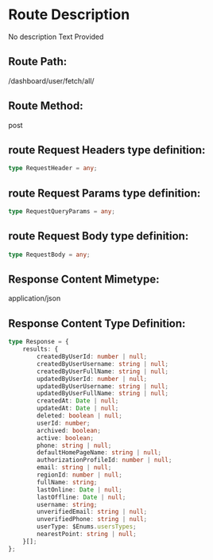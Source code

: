<!-- --start-- /dashboard/user/fetch/all/ -->

# Route Description

No description Text Provided

## Route Path:

/dashboard/user/fetch/all/

## Route Method:

post

## route Request Headers type definition:

```ts
type RequestHeader = any;
```

## route Request Params type definition:

```ts
type RequestQueryParams = any;
```

## route Request Body type definition:

```ts
type RequestBody = any;
```

## Response Content Mimetype:

application/json

## Response Content Type Definition:

```ts
type Response = {
    results: {
        createdByUserId: number | null;
        createdByUserUsername: string | null;
        createdByUserFullName: string | null;
        updatedByUserId: number | null;
        updatedByUserUsername: string | null;
        updatedByUserFullName: string | null;
        createdAt: Date | null;
        updatedAt: Date | null;
        deleted: boolean | null;
        userId: number;
        archived: boolean;
        active: boolean;
        phone: string | null;
        defaultHomePageName: string | null;
        authorizationProfileId: number | null;
        email: string | null;
        regionId: number | null;
        fullName: string;
        lastOnline: Date | null;
        lastOffline: Date | null;
        username: string;
        unverifiedEmail: string | null;
        unverifiedPhone: string | null;
        userType: $Enums.usersTypes;
        nearestPoint: string | null;
    }[];
};
```

<!-- --end-- /dashboard/user/fetch/all/ -->
